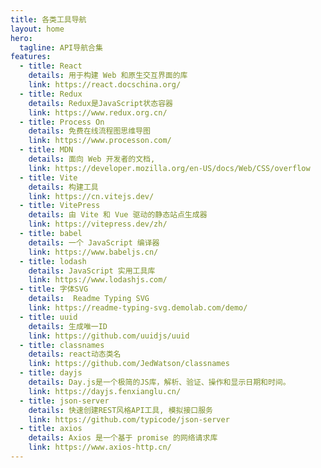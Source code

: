 ```yaml
---
title: 各类工具导航
layout: home
hero:
  tagline: API导航合集
features:
  - title: React
    details: 用于构建 Web 和原生交互界面的库
    link: https://react.docschina.org/
  - title: Redux
    details: Redux是JavaScript状态容器
    link: https://www.redux.org.cn/
  - title: Process On
    details: 免费在线流程图思维导图
    link: https://www.processon.com/
  - title: MDN
    details: 面向 Web 开发者的文档,
    link: https://developer.mozilla.org/en-US/docs/Web/CSS/overflow
  - title: Vite
    details: 构建工具
    link: https://cn.vitejs.dev/
  - title: VitePress
    details: 由 Vite 和 Vue 驱动的静态站点生成器
    link: https://vitepress.dev/zh/
  - title: babel
    details: 一个 JavaScript 编译器
    link: https://www.babeljs.cn/
  - title: lodash
    details: JavaScript 实用工具库
    link: https://www.lodashjs.com/
  - title: 字体SVG
    details:  Readme Typing SVG
    link: https://readme-typing-svg.demolab.com/demo/
  - title: uuid
    details: 生成唯一ID
    link: https://github.com/uuidjs/uuid
  - title: classnames
    details: react动态类名
    link: https://github.com/JedWatson/classnames
  - title: dayjs
    details: Day.js是一个极简的JS库，解析、验证、操作和显示日期和时间。
    link: https://dayjs.fenxianglu.cn/
  - title: json-server
    details: 快速创建REST风格API工具, 模拟接口服务
    link: https://github.com/typicode/json-server
  - title: axios
    details: Axios 是一个基于 promise 的网络请求库
    link: https://www.axios-http.cn/
---
```

